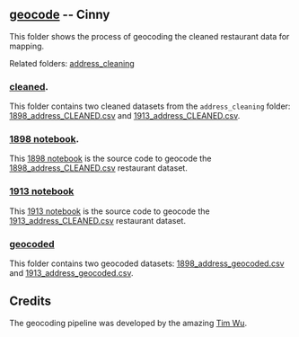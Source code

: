 ## [geocode](https://github.com/CinnyLin/NYCRestaurantData/tree/master/geocode) -- Cinny

This folder shows the process of geocoding the cleaned restaurant data for mapping.

Related folders: [address_cleaning](https://github.com/CinnyLin/NYCRestaurantData/tree/master/address_cleaning)

### [cleaned](https://github.com/CinnyLin/NYCRestaurantData/tree/master/geocode/cleaned).

This folder contains two cleaned datasets from the `address_cleaning` folder: [1898_address_CLEANED.csv](https://github.com/CinnyLin/NYCRestaurantData/blob/master/geocode/cleaned/1898_address_CLEANED.csv) and [1913_address_CLEANED.csv](https://github.com/CinnyLin/NYCRestaurantData/blob/master/geocode/cleaned/1913_address_CLEANED.csv).

### [1898 notebook](https://github.com/CinnyLin/NYCRestaurantData/blob/master/geocode/geocode1898.ipynb).

This [1898 notebook](https://github.com/CinnyLin/NYCRestaurantData/blob/master/geocode/geocode1898.ipynb) is the source code to geocode the [1898_address_CLEANED.csv](https://github.com/CinnyLin/NYCRestaurantData/blob/master/geocode/cleaned/1898_address_CLEANED.csv) restaurant dataset.

### [1913 notebook](https://github.com/CinnyLin/NYCRestaurantData/blob/master/geocode/geocode1913.ipynb)

This [1913 notebook](https://github.com/CinnyLin/NYCRestaurantData/blob/master/geocode/geocode1913.ipynb) is the source code to geocode the [1913_address_CLEANED.csv](https://github.com/CinnyLin/NYCRestaurantData/blob/master/geocode/cleaned/1913_address_CLEANED.csv) restaurant dataset.

### [geocoded](https://github.com/CinnyLin/NYCRestaurantData/tree/master/geocode/geocoded)

This folder contains two geocoded datasets: [1898_address_geocoded.csv](https://github.com/CinnyLin/NYCRestaurantData/blob/master/geocode/geocoded/1898_address_geocoded.csv) and [1913_address_geocoded.csv](https://github.com/CinnyLin/NYCRestaurantData/blob/master/geocode/geocoded/1913_address_geocoded.csv).

## Credits

The geocoding pipeline was developed by the amazing [Tim Wu](mailto:gw923@nyu.edu).
